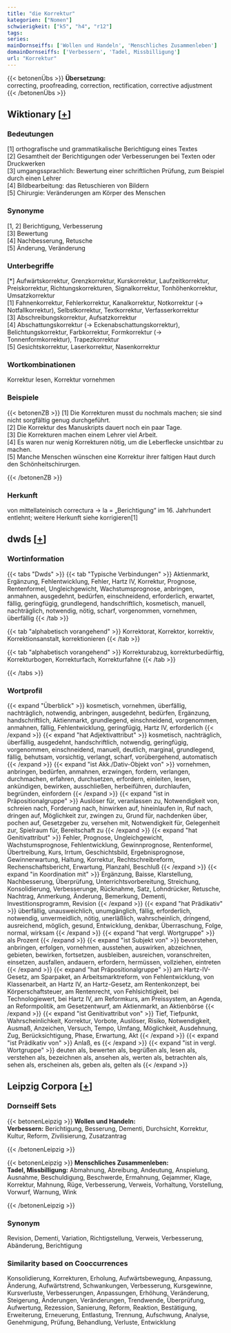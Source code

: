 ```yaml
---
title: "die Korrektur"
kategorien: ["Nomen"]
schwierigkeit: ["k5", "h4", "r12"]
tags:
series:
mainDornseiffs: ['Wollen und Handeln', 'Menschliches Zusammenleben']
domainDornseiffs: ['Verbessern', 'Tadel, Missbilligung']
url: "Korrektur"
---
```


{{< betonenÜbs >}}
**Übersetzung:**  
correcting, proofreading, correction, rectification, corrective adjustment  
{{< /betonenÜbs >}}

## Wiktionary [[+](https://de.wiktionary.org/wiki/Korrektur)]

### Bedeutungen
[1] orthografische und grammatikalische Berichtigung eines Textes  
[2] Gesamtheit der Berichtigungen oder Verbesserungen bei Texten oder Druckwerken  
[3] umgangssprachlich: Bewertung einer schriftlichen Prüfung, zum Beispiel durch einen Lehrer  
[4] Bildbearbeitung: das Retuschieren von Bildern  
[5] Chirurgie: Veränderungen am Körper des Menschen  

### Synonyme
[1, 2] Berichtigung, Verbesserung  
[3] Bewertung  
[4] Nachbesserung, Retusche  
[5] Änderung, Veränderung  

### Unterbegriffe
[*] Aufwärtskorrektur, Grenzkorrektur, Kurskorrektur, Laufzeitkorrektur, Preiskorrektur, Richtungskorrekturen, Signalkorrektur, Tonhöhenkorrektur, Umsatzkorrektur  
[1] Fahnenkorrektur, Fehlerkorrektur, Kanalkorrektur, Notkorrektur (→ Notfallkorrektur), Selbstkorrektur, Textkorrektur, Verfasserkorrektur  
[3] Abschreibungskorrektur, Aufsatzkorrektur  
[4] Abschattungskorrektur (→ Eckenabschattungskorrektur), Belichtungskorrektur, Farbkorrektur, Formkorrektur (→ Tonnenformkorrektur), Trapezkorrektur  
[5] Gesichtskorrektur, Laserkorrektur, Nasenkorrektur  

### Wortkombinationen
Korrektur lesen, Korrektur vornehmen  

### Beispiele
{{< betonenZB >}}
[1] Die Korrekturen musst du nochmals machen; sie sind nicht sorgfältig genug durchgeführt.  
[2] Die Korrektur des Manuskripts dauert noch ein paar Tage.  
[3] Die Korrekturen machen einem Lehrer viel Arbeit.  
[4] Es waren nur wenig Korrekturen nötig, um die Leberflecke unsichtbar zu machen.  
[5] Manche Menschen wünschen eine Korrektur ihrer faltigen Haut durch den Schönheitschirurgen.  

{{< /betonenZB >}}
### Herkunft
von mittellateinisch correctura → la = „Berichtigung“ im 16. Jahrhundert entlehnt; weitere Herkunft siehe korrigieren[1]  



## dwds [[+](https://www.dwds.de/wb/Korrektur)]

### Wortinformation
{{< tabs "Dwds" >}}
{{< tab "Typische Verbindungen" >}}
Aktienmarkt, Ergänzung, Fehlentwicklung, Fehler, Hartz IV, Korrektur, Prognose, Rentenformel, Ungleichgewicht, Wachstumsprognose, anbringen, anmahnen, ausgedehnt, bedürfen, einschneidend, erforderlich, erwartet, fällig, geringfügig, grundlegend, handschriftlich, kosmetisch, manuell, nachträglich, notwendig, nötig, scharf, vorgenommen, vornehmen, überfällig
{{< /tab >}}

{{< tab "alphabetisch vorangehend" >}}
Korrektorat, Korrektor, korrektiv, Korrektionsanstalt, korrektionieren
{{< /tab >}}

{{< tab "alphabetisch vorangehend" >}}
Korrekturabzug, korrekturbedürftig, Korrekturbogen, Korrekturfach, Korrekturfahne
{{< /tab >}}

{{< /tabs >}}

### Wortprofil
{{< expand "Überblick" >}} kosmetisch, vornehmen, überfällig, nachträglich, notwendig, anbringen, ausgedehnt, bedürfen, Ergänzung, handschriftlich, Aktienmarkt, grundlegend, einschneidend, vorgenommen, anmahnen, fällig, Fehlentwicklung, geringfügig, Hartz IV, erforderlich {{< /expand >}}
{{< expand "hat Adjektivattribut" >}} kosmetisch, nachträglich, überfällig, ausgedehnt, handschriftlich, notwendig, geringfügig, vorgenommen, einschneidend, manuell, deutlich, marginal, grundlegend, fällig, behutsam, vorsichtig, verlangt, scharf, vorübergehend, automatisch {{< /expand >}}
{{< expand "ist Akk./Dativ-Objekt von" >}} vornehmen, anbringen, bedürfen, anmahnen, erzwingen, fordern, verlangen, durchmachen, erfahren, durchsetzen, erfordern, einleiten, lesen, ankündigen, bewirken, ausschließen, herbeiführen, durchlaufen, begründen, einfordern {{< /expand >}}
{{< expand "ist in Präpositionalgruppe" >}} Auslöser für, veranlassen zu, Notwendigkeit von, schreien nach, Forderung nach, hinwirken auf, hineinlaufen in, Ruf nach, dringen auf, Möglichkeit zur, zwingen zu, Grund für, nachdenken über, pochen auf, Gesetzgeber zu, versehen mit, Notwendigkeit für, Gelegenheit zur, Spielraum für, Bereitschaft zu {{< /expand >}}
{{< expand "hat Genitivattribut" >}} Fehler, Prognose, Ungleichgewicht, Wachstumsprognose, Fehlentwicklung, Gewinnprognose, Rentenformel, Übertreibung, Kurs, Irrtum, Geschichtsbild, Ergebnisprognose, Gewinnerwartung, Haltung, Korrektur, Rechtschreibreform, Rechenschaftsbericht, Erwartung, Planzahl, Beschluß {{< /expand >}}
{{< expand "in Koordination mit" >}} Ergänzung, Baisse, Klarstellung, Nachbesserung, Überprüfung, Unterrichtsvorbereitung, Streichung, Konsolidierung, Verbesserunge, Rücknahme, Satz, Lohndrücker, Retusche, Nachtrag, Anmerkung, Änderung, Bemerkung, Dementi, Investitionsprogramm, Revision {{< /expand >}}
{{< expand "hat Prädikativ" >}} überfällig, unausweichlich, unumgänglich, fällig, erforderlich, notwendig, unvermeidlich, nötig, unerläßlich, wahrscheinlich, dringend, ausreichend, möglich, gesund, Entwicklung, denkbar, Überraschung, Folge, normal, wirksam {{< /expand >}}
{{< expand "hat vergl. Wortgruppe" >}} als Prozent {{< /expand >}}
{{< expand "ist Subjekt von" >}} bevorstehen, anbringen, erfolgen, vornehmen, ausstehen, auswirken, abzeichnen, gebieten, bewirken, fortsetzen, ausbleiben, ausreichen, voranschreiten, einsetzen, ausfallen, andauern, erfordern, hermüssen, vollziehen, eintreten {{< /expand >}}
{{< expand "hat Präpositionalgruppe" >}} am Hartz-IV-Gesetz, am Sparpaket, an Arbeitsmarktreform, von Fehlentwicklung, von Klassenarbeit, an Hartz IV, an Hartz-Gesetz, am Rentenkonzept, bei Körperschaftsteuer, am Rentenrecht, von Fehlsichtigkeit, bei Technologiewert, bei Hartz IV, am Reformkurs, am Preissystem, an Agenda, an Reformpolitik, am Gesetzentwurf, am Aktienmarkt, an Aktienbörse {{< /expand >}}
{{< expand "ist Genitivattribut von" >}} Tief, Tiefpunkt, Wahrscheinlichkeit, Korrektur, Vorbote, Auslöser, Risiko, Notwendigkeit, Ausmaß, Anzeichen, Versuch, Tempo, Umfang, Möglichkeit, Ausdehnung, Zug, Berücksichtigung, Phase, Erwartung, Akt {{< /expand >}}
{{< expand "ist Prädikativ von" >}} Anlaß, es {{< /expand >}}
{{< expand "ist in vergl. Wortgruppe" >}} deuten als, bewerten als, begrüßen als, lesen als, verstehen als, bezeichnen als, ansehen als, werten als, betrachten als, sehen als, erscheinen als, geben als, gelten als {{< /expand >}}

## Leipzig Corpora [[+](https://corpora.uni-leipzig.de/en/res?word=Korrektur&corpusId=deu_newscrawl-public_2018)]

### Dornseiff Sets
{{< betonenLeipzig >}}
**Wollen und Handeln:**  
**Verbessern:** Berichtigung, Besserung, Dementi, Durchsicht, Korrektur, Kultur, Reform, Zivilisierung, Zusatzantrag  

{{< /betonenLeipzig >}}


{{< betonenLeipzig >}}
**Menschliches Zusammenleben:**  
**Tadel, Missbilligung:** Abmahnung, Abreibung, Andeutung, Anspielung, Ausnahme, Beschuldigung, Beschwerde, Ermahnung, Gejammer, Klage, Korrektur, Mahnung, Rüge, Verbesserung, Verweis, Vorhaltung, Vorstellung, Vorwurf, Warnung, Wink  

{{< /betonenLeipzig >}}

### Synonym
Revision, Dementi, Variation, Richtigstellung, Verweis, Verbesserung, Abänderung, Berichtigung


### Similarity based on Cooccurrences
Konsolidierung, Korrekturen, Erholung, Aufwärtsbewegung, Anpassung, Änderung, Aufwärtstrend, Schwankungen, Verbesserung, Kursgewinne, Kursverluste, Verbesserungen, Anpassungen, Erhöhung, Veränderung, Steigerung, Änderungen, Veränderungen, Trendwende, Überprüfung, Aufwertung, Rezession, Sanierung, Reform, Reaktion, Bestätigung, Erweiterung, Erneuerung, Entlastung, Trennung, Aufschwung, Analyse, Genehmigung, Prüfung, Behandlung, Verluste, Entwicklung

